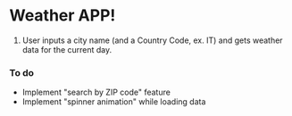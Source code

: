 # Weather APP!

1. User inputs a city name (and a Country Code, ex. IT) and gets weather data for the current day.

### To do

- Implement "search by ZIP code" feature
- Implement "spinner animation" while loading data
